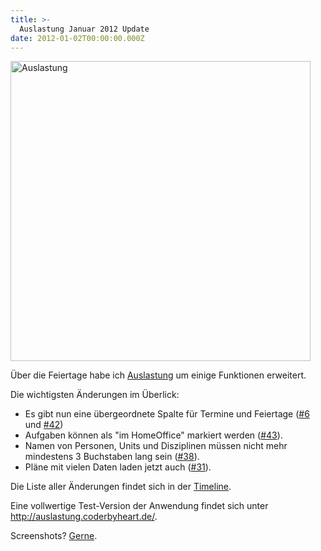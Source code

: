 ```yaml
---
title: >-
  Auslastung Januar 2012 Update
date: 2012-01-02T00:00:00.000Z
---
```


<img src="http://farm8.staticflickr.com/7174/6619388255_0cee1e7008.jpg" alt="Auslastung" width="480" />

Über die Feiertage habe ich [Auslastung][1] um einige Funktionen erweitert.

Die wichtigsten Änderungen im Überlick:

- Es gibt nun eine übergeordnete Spalte für Termine und Feiertage ([#6][2] und
  [#42][3])
- Aufgaben können als "im HomeOffice" markiert werden ([#43][4]).
- Namen von Personen, Units und Disziplinen müssen nicht mehr mindestens 3
  Buchstaben lang sein ([#38][5]).
- Pläne mit vielen Daten laden jetzt auch ([#31][6]).

Die Liste aller Änderungen findet sich in der [Timeline][7].

Eine vollwertige Test-Version der Anwendung findet sich unter
<http://auslastung.coderbyheart.de/>.

Screenshots? [Gerne][8].

[1]: http://auslastung.coderbyheart.de/
[2]: http://auslastung.coderbyheart.de/trac/ticket/6
[3]: http://auslastung.coderbyheart.de/trac/ticket/42
[4]: http://auslastung.coderbyheart.de/trac/ticket/43
[5]: http://auslastung.coderbyheart.de/trac/ticket/38
[6]: http://auslastung.coderbyheart.de/trac/ticket/31
[7]:
  http://auslastung.coderbyheart.de/trac/timeline?from=02.01.2012&daysback=30&author=&ticket=on&changeset=on&update=Update
[8]: http://www.flickr.com/photos/tacker/sets/72157627176428815/
